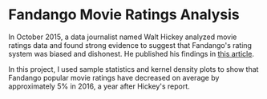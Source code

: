 # Fandango Movie Ratings Analysis

In October 2015, a data journalist named Walt Hickey analyzed movie ratings data and found strong evidence to suggest that Fandango's rating system was biased and dishonest. He published his findings in [this article](https://fivethirtyeight.com/features/fandango-movies-ratings/).

In this project, I used sample statistics and kernel density plots to show that Fandango popular movie ratings have decreased on average by approximately 5% in 2016, a year after Hickey's report.
